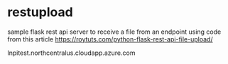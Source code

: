 # restupload

sample flask rest api server to receive a file from an endpoint using
code from this article
https://roytuts.com/python-flask-rest-api-file-upload/

lnpitest.northcentralus.cloudapp.azure.com